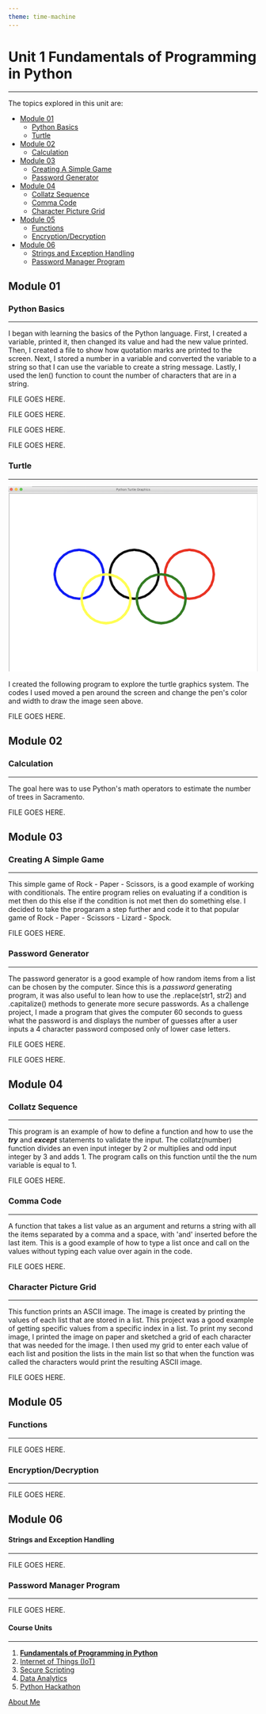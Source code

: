 ```yaml
---
theme: time-machine
---
```


# Unit 1 Fundamentals of Programming in Python

----------



The topics explored in this unit are:

- [Module 01](#module-01)
  * [Python Basics](#python-basics)
  * [Turtle](#turtle)
- [Module 02](#module-02)
  * [Calculation](#calculation)
- [Module 03](#module-03)
  * [Creating A Simple Game](#creating-a-simple-game)
  * [Password Generator](#password-generator)
- [Module 04](#module-04)
  * [Collatz Sequence](#collatz-sequence)
  * [Comma Code](#comma-code)
  * [Character Picture Grid](#character-picture-grid)
- [Module 05](#module-05)
  * [Functions](#functions)
  * [Encryption/Decryption](#encryption/decryption)
- [Module 06](#module-06)
  * [Strings and Exception Handling](#strings-and-exception-handling)
  * [Password Manager Program](#password-manager-program)

## Module 01
### Python Basics

----------

I began with learning the basics of the Python language. First, I created a variable, printed it, then changed its value and had the new value printed. Then, I created a file to show how quotation marks are printed to the screen. Next, I stored a number in a variable and converted the variable to a string so that I can use the variable to create a string message. Lastly, I used the len() function to count the number of characters that are in a string.

FILE GOES HERE.

FILE GOES HERE.

FILE GOES HERE.

FILE GOES HERE.

### Turtle

----------

<p align="center">
<img src= "image/Olympic_Logo.png" "Olympic Logo">
</p>
I created the following program to explore the turtle graphics system. The codes I used moved a pen around the screen and change the pen's color and width to draw the image seen above.

FILE GOES HERE.

## Module 02
### Calculation

----------

The goal here was to use Python's math operators to estimate the number of trees in Sacramento.

FILE GOES HERE.

## Module 03
### Creating A Simple Game

----------

This simple game of Rock - Paper - Scissors, is a good example of working with conditionals. The entire program relies on evaluating if a condition is met then do this else if the condition is not met then do something else. I decided to take the progaram a step further and code it to that popular game of Rock - Paper - Scissors - Lizard - Spock.

FILE GOES HERE.

### Password Generator

----------

The password generator is a good example of how random items from a list can be chosen by the computer. Since this is a *password* generating program, it was also useful to lean how to use the .replace(str1, str2) and .capitalize() methods to generate more secure passwords. As a challenge project, I made a program that gives the computer 60 seconds to guess what the password is and displays the number of guesses after a user inputs a 4 character password composed only of lower case letters.

FILE GOES HERE.

FILE GOES HERE.

## Module 04
### Collatz Sequence

----------

This program is an example of how to define a function and how to use the  **_try_** and **_except_** statements to validate the input. The collatz(number) function divides an even input integer by 2 or multiplies and odd input integer by 3 and adds 1. The program calls on this function until the the num variable is equal to 1.

FILE GOES HERE.

### Comma Code

----------

A function that takes a list value as an argument and returns a string with all the items separated by a comma and a space, with 'and' inserted before the last item. This is a good example of how to type a list once and call on the values without typing each value over again in the code.

FILE GOES HERE.

### Character Picture Grid

----------

This function prints an ASCII image. The image is created by printing the values of each list that are stored in a list. This project was a good example of getting specific values from a specific index in a list. To print my second image, I printed the image on paper and sketched a grid of each character that was needed for the image. I then used my grid to enter each value of each list and position the lists in the main list so that when the function was called the characters would print the resulting ASCII image.

FILE GOES HERE.

## Module 05
### Functions

----------



FILE GOES HERE.

### Encryption/Decryption

----------



FILE GOES HERE.

## Module 06
#### Strings and Exception Handling

----------



FILE GOES HERE.

### Password Manager Program

----------



FILE GOES HERE.


#### Course Units

----------

1. [**Fundamentals of Programming in Python**](./fundamentals_of_programming.md)
2. [Internet of Things (IoT)](./internet_of_things.md)
3. [Secure Scripting](./secure_scripting.md)
4. [Data Analytics](./data_analytics.md)
5. [Python Hackathon](./python_hackathon.md)

[About Me](./README.md)
